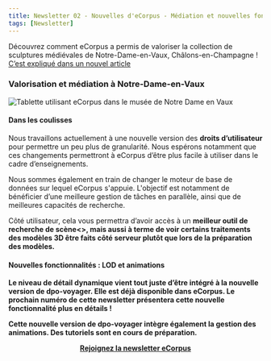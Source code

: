 ```yaml
---
title: Newsletter 02 - Nouvelles d'eCorpus - Médiation et nouvelles fonctionnalités
tags: [Newsletter]
---
```


<p>
    Découvrez comment eCorpus a permis de valoriser la collection de sculptures médiévales de Notre-Dame-en-Vaux, Châlons-en-Champagne ! <a href="../../../2025/04/05/collectionchalons.html"> C’est expliqué dans un nouvel article </a>
</p>

<section class="section">
<h3>Valorisation et médiation à Notre-Dame-en-Vaux</h3>


<img style="object-position: 70% 0;" src="/assets/img/post/chalons_tablette.jpg" class="fluid"
    alt="Tablette utilisant eCorpus dans le musée de Notre Dame en Vaux">


<h4>Dans les coulisses</h4>


<p>
Nous travaillons actuellement à une nouvelle version des <b>droits d’utilisateur</b> pour permettre un peu plus de granularité. Nous espérons notamment que ces changements permettront à eCorpus d’être plus facile à utiliser dans le cadre d’enseignements.
</p>
<p>
Nous sommes également en train de changer le moteur de base de données sur lequel eCorpus s'appuie. L'objectif est notamment de bénéficier d’une meilleure gestion de tâches en parallèle, ainsi que de meilleures capacités de recherche.
</p>
<p>
Côté utilisateur, cela vous permettra d’avoir accès à un <b>meilleur outil de recherche de scène<>, mais aussi à terme de voir certains traitements des modèles 3D être faits côté serveur plutôt que lors de la préparation des modèles.
</p>


<h4>Nouvelles fonctionnalités : LOD et animations</h4>

<p>
Le niveau de détail dynamique vient tout juste d’être intégré à la nouvelle version de dpo-voyager. Elle est déjà disponible dans eCorpus. Le prochain numéro de cette newsletter présentera cette nouvelle fonctionnalité plus en détails !
</p>
<p>
Cette nouvelle version de dpo-voyager intègre également la gestion des animations. Des tutoriels sont en cours de préparation.
</p>
</section>



<section style="text-align:center">
    <a href="https://framagroupes.org/sympa/info/ethesaurus_social_club" class="button">Rejoignez la newsletter eCorpus</a>
</section>